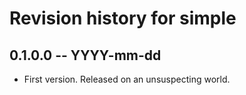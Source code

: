 # Revision history for simple

## 0.1.0.0  -- YYYY-mm-dd

* First version. Released on an unsuspecting world.
